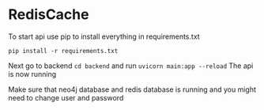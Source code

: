 # RedisCache

To start api use pip to install everything in requirements.txt

`pip install -r requirements.txt`

Next go to backend `cd backend` and run `uvicorn main:app --reload`
The api is now running 

Make sure that neo4j database and redis database is running and you might need to change user and password
